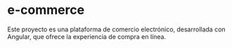 # e-commerce
Este proyecto es una plataforma de comercio electrónico, desarrollada con Angular, que ofrece la experiencia de compra en línea.
